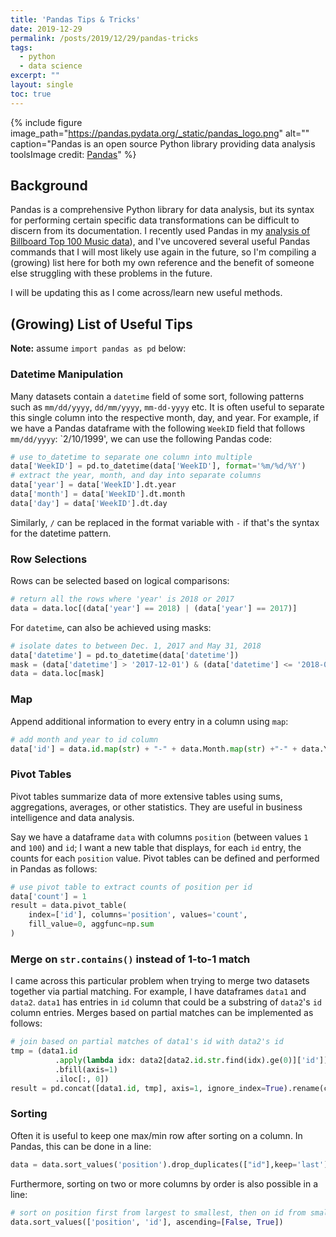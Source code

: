 ```yaml
---
title: 'Pandas Tips & Tricks'
date: 2019-12-29
permalink: /posts/2019/12/29/pandas-tricks
tags:
  - python
  - data science
excerpt: ""
layout: single
toc: true
---
```


{% include figure image_path="https://pandas.pydata.org/_static/pandas_logo.png" alt="" caption="Pandas is an open source Python library providing data analysis toolsImage credit: [Pandas](https://pandas.pydata.org/_static/pandas_logo.png)" %}

## Background

Pandas is a comprehensive Python library for data analysis, but its syntax for performing certain specific data transformations can be difficult to discern from its documentation. I recently used Pandas in my [analysis of Billboard Top 100 Music data](https://kfrankc.com/portfolio/billboard/)), and I've uncovered several useful Pandas commands that I will most likely use again in the future, so I'm compiling a (growing) list here for both my own reference and the benefit of someone else struggling with these problems in the future.

I will be updating this as I come across/learn new useful methods.

## (Growing) List of Useful Tips

**Note:** assume `import pandas as pd` below:

### Datetime Manipulation

Many datasets contain a `datetime` field of some sort, following patterns such as `mm/dd/yyyy`, `dd/mm/yyyy`, `mm-dd-yyyy` etc. It is often useful to separate this single column into the respective month, day, and year. For example, if we have a Pandas dataframe with the following `WeekID` field that follows `mm/dd/yyyy`: `2/10/1999', we can use the following Pandas code:

```python
# use to_datetime to separate one column into multiple
data['WeekID'] = pd.to_datetime(data['WeekID'], format='%m/%d/%Y')
# extract the year, month, and day into separate columns
data['year'] = data['WeekID'].dt.year
data['month'] = data['WeekID'].dt.month
data['day'] = data['WeekID'].dt.day
```

Similarly, `/` can be replaced in the format variable with `-` if that's the syntax for the datetime pattern.

### Row Selections

Rows can be selected based on logical comparisons:

```python
# return all the rows where 'year' is 2018 or 2017
data = data.loc[(data['year'] == 2018) | (data['year'] == 2017)]
```

For `datetime`, can also be achieved using masks:

```python
# isolate dates to between Dec. 1, 2017 and May 31, 2018
data['datetime'] = pd.to_datetime(data['datetime'])
mask = (data['datetime'] > '2017-12-01') & (data['datetime'] <= '2018-05-31')
data = data.loc[mask]
```

### Map

Append additional information to every entry in a column using `map`:

```python
# add month and year to id column
data['id'] = data.id.map(str) + "-" + data.Month.map(str) +"-" + data.Year.map(str)
```

### Pivot Tables

Pivot tables summarize data of more extensive tables using sums, aggregations, averages, or other statistics. They are useful in business intelligence and data analysis.

Say we have a dataframe `data` with columns `position` (between values `1` and `100`) and `id`; I want a new table that displays, for each `id` entry, the counts for each `position` value. Pivot tables can be defined and performed in Pandas as follows:

```python
# use pivot table to extract counts of position per id
data['count'] = 1
result = data.pivot_table(
    index=['id'], columns='position', values='count',
    fill_value=0, aggfunc=np.sum
)
```

### Merge on `str.contains()` instead of 1-to-1 match

I came across this particular problem when trying to merge two datasets together via partial matching. For example, I have dataframes `data1` and `data2`. `data1` has entries in `id` column that could be a substring of `data2`'s `id` column entries. Merges based on partial matches can be implemented as follows:

```python
# join based on partial matches of data1's id with data2's id
tmp = (data1.id
          .apply(lambda idx: data2[data2.id.str.find(idx).ge(0)]['id'])
          .bfill(axis=1)
          .iloc[:, 0])
result = pd.concat([data1.id, tmp], axis=1, ignore_index=True).rename(columns={0: 'id1', 1: 'id2'})
```

### Sorting

Often it is useful to keep one max/min row after sorting on a column. In Pandas, this can be done in a line:

```python
data = data.sort_values('position').drop_duplicates(["id"],keep='last')
```

Furthermore, sorting on two or more columns by order is also possible in a line:

```python
# sort on position first from largest to smallest, then on id from smallest to largest
data.sort_values(['position', 'id'], ascending=[False, True])
```
